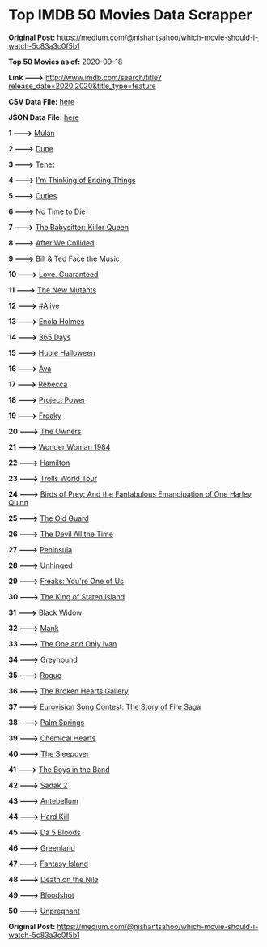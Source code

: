 # Top IMDB 50 Movies Data Scrapper

**Original Post:** https://medium.com/@nishantsahoo/which-movie-should-i-watch-5c83a3c0f5b1

**Top 50 Movies as of:** 2020-09-18

**Link --->** http://www.imdb.com/search/title?release_date=2020,2020&title_type=feature

**CSV Data File:** [here](/Data/data.csv)

**JSON Data File:** [here](/Data/data.json)

**1 --->** [Mulan](https://www.imdb.com/title/tt4566758/?ref_=adv_li_tt)

**2 --->** [Dune](https://www.imdb.com/title/tt1160419/?ref_=adv_li_tt)

**3 --->** [Tenet](https://www.imdb.com/title/tt6723592/?ref_=adv_li_tt)

**4 --->** [I'm Thinking of Ending Things](https://www.imdb.com/title/tt7939766/?ref_=adv_li_tt)

**5 --->** [Cuties](https://www.imdb.com/title/tt9196192/?ref_=adv_li_tt)

**6 --->** [No Time to Die](https://www.imdb.com/title/tt2382320/?ref_=adv_li_tt)

**7 --->** [The Babysitter: Killer Queen](https://www.imdb.com/title/tt11024272/?ref_=adv_li_tt)

**8 --->** [After We Collided](https://www.imdb.com/title/tt10362466/?ref_=adv_li_tt)

**9 --->** [Bill & Ted Face the Music](https://www.imdb.com/title/tt1086064/?ref_=adv_li_tt)

**10 --->** [Love, Guaranteed](https://www.imdb.com/title/tt11100856/?ref_=adv_li_tt)

**11 --->** [The New Mutants](https://www.imdb.com/title/tt4682266/?ref_=adv_li_tt)

**12 --->** [#Alive](https://www.imdb.com/title/tt10620868/?ref_=adv_li_tt)

**13 --->** [Enola Holmes](https://www.imdb.com/title/tt7846844/?ref_=adv_li_tt)

**14 --->** [365 Days](https://www.imdb.com/title/tt10886166/?ref_=adv_li_tt)

**15 --->** [Hubie Halloween](https://www.imdb.com/title/tt10682266/?ref_=adv_li_tt)

**16 --->** [Ava](https://www.imdb.com/title/tt8784956/?ref_=adv_li_tt)

**17 --->** [Rebecca](https://www.imdb.com/title/tt2235695/?ref_=adv_li_tt)

**18 --->** [Project Power](https://www.imdb.com/title/tt7550000/?ref_=adv_li_tt)

**19 --->** [Freaky](https://www.imdb.com/title/tt10919380/?ref_=adv_li_tt)

**20 --->** [The Owners](https://www.imdb.com/title/tt9806370/?ref_=adv_li_tt)

**21 --->** [Wonder Woman 1984](https://www.imdb.com/title/tt7126948/?ref_=adv_li_tt)

**22 --->** [Hamilton](https://www.imdb.com/title/tt8503618/?ref_=adv_li_tt)

**23 --->** [Trolls World Tour](https://www.imdb.com/title/tt6587640/?ref_=adv_li_tt)

**24 --->** [Birds of Prey: And the Fantabulous Emancipation of One Harley Quinn](https://www.imdb.com/title/tt7713068/?ref_=adv_li_tt)

**25 --->** [The Old Guard](https://www.imdb.com/title/tt7556122/?ref_=adv_li_tt)

**26 --->** [The Devil All the Time](https://www.imdb.com/title/tt7395114/?ref_=adv_li_tt)

**27 --->** [Peninsula](https://www.imdb.com/title/tt8850222/?ref_=adv_li_tt)

**28 --->** [Unhinged](https://www.imdb.com/title/tt10059518/?ref_=adv_li_tt)

**29 --->** [Freaks: You're One of Us](https://www.imdb.com/title/tt12875782/?ref_=adv_li_tt)

**30 --->** [The King of Staten Island](https://www.imdb.com/title/tt9686708/?ref_=adv_li_tt)

**31 --->** [Black Widow](https://www.imdb.com/title/tt3480822/?ref_=adv_li_tt)

**32 --->** [Mank](https://www.imdb.com/title/tt10618286/?ref_=adv_li_tt)

**33 --->** [The One and Only Ivan](https://www.imdb.com/title/tt3661394/?ref_=adv_li_tt)

**34 --->** [Greyhound](https://www.imdb.com/title/tt6048922/?ref_=adv_li_tt)

**35 --->** [Rogue](https://www.imdb.com/title/tt11576124/?ref_=adv_li_tt)

**36 --->** [The Broken Hearts Gallery](https://www.imdb.com/title/tt2140571/?ref_=adv_li_tt)

**37 --->** [Eurovision Song Contest: The Story of Fire Saga](https://www.imdb.com/title/tt8580274/?ref_=adv_li_tt)

**38 --->** [Palm Springs](https://www.imdb.com/title/tt9484998/?ref_=adv_li_tt)

**39 --->** [Chemical Hearts](https://www.imdb.com/title/tt5843876/?ref_=adv_li_tt)

**40 --->** [The Sleepover](https://www.imdb.com/title/tt10888708/?ref_=adv_li_tt)

**41 --->** [The Boys in the Band](https://www.imdb.com/title/tt10199914/?ref_=adv_li_tt)

**42 --->** [Sadak 2](https://www.imdb.com/title/tt7886848/?ref_=adv_li_tt)

**43 --->** [Antebellum](https://www.imdb.com/title/tt10065694/?ref_=adv_li_tt)

**44 --->** [Hard Kill](https://www.imdb.com/title/tt11656172/?ref_=adv_li_tt)

**45 --->** [Da 5 Bloods](https://www.imdb.com/title/tt9777644/?ref_=adv_li_tt)

**46 --->** [Greenland](https://www.imdb.com/title/tt7737786/?ref_=adv_li_tt)

**47 --->** [Fantasy Island](https://www.imdb.com/title/tt0983946/?ref_=adv_li_tt)

**48 --->** [Death on the Nile](https://www.imdb.com/title/tt7657566/?ref_=adv_li_tt)

**49 --->** [Bloodshot](https://www.imdb.com/title/tt1634106/?ref_=adv_li_tt)

**50 --->** [Unpregnant](https://www.imdb.com/title/tt10556022/?ref_=adv_li_tt)

**Original Post:** https://medium.com/@nishantsahoo/which-movie-should-i-watch-5c83a3c0f5b1
